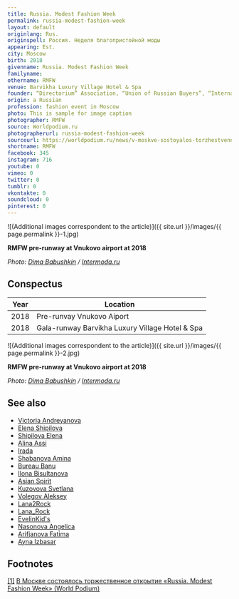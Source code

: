 ```yaml
---
title: Russia. Modest Fashion Week
permalink: russia-modest-fashion-week
layout: default
originlang: Rus.
originspell: Россия. Неделя благопристойной моды
appearing: Est.
city: Moscow
birth: 2018
givenname: Russia. Modest Fashion Week
familyname:
othername: RMFW
venue: Barvikha Luxury Village Hotel & Spa
founder: “Directorium” Association, “Union of Russian Buyers”, “International Association of Buyers”
origin: a Russian
profession: fashion event in Moscow
photo: This is sample for image caption
photographer: RMFW
source: Worldpodium.ru
photographerurl: russia-modest-fashion-week
sourceurl: https://worldpodium.ru/news/v-moskve-sostoyalos-torzhestvennoe-otkrytie-russia-modest-fashion-week
shortname: RMFW
facebook: 345
instagram: 716
youtube: 0
vimeo: 0
twitter: 0
tumblr: 0
vkontakte: 0
soundcloud: 0
pinterest: 0
---
```


![(Additional images correspondent to the article)]({{ site.url }}/images/{{ page.permalink }}-1.jpg)

**RMFW pre-runway at Vnukovo airport at 2018**

*Photo: [Dima Babushkin](babushkin-dima) / [Intermoda.ru](http://www.intermoda.ru/cit/pervyy-pokaz-russia-modest-fashion-week.html)*

## Сonspectus

|Year|Location|
|-|-|
|2018|Pre-runvay Vnukovo Aiport|
|2018|Gala-runway Barvikha Luxury Village Hotel & Spa|

![(Additional images correspondent to the article)]({{ site.url }}/images/{{ page.permalink }}-2.jpg)

**RMFW pre-runway at Vnukovo airport at 2018**

*Photo: [Dima Babushkin](babushkin-dima) / [Intermoda.ru](http://www.intermoda.ru/cit/pervyy-pokaz-russia-modest-fashion-week.html)*

## See also

+ [Victoria Andreyanova](andreyanova-victoria)
+ [Elena Shipilova](shipilova-elena)
+ [Shipilova Elena](elena-shipilova)
+ [Alina Assi](assi-alina)
+ [Irada](irada)
+ [Shabanova Amina](amina-shabanova)
+ [Bureau Banu](bureau-banu)
+ [Ilona Bisultanova](bisultanova-ilona)
+ [Asian Spirit](asian-spirit)
+ [Kuzovova Svetlana](svetlana-kuzovova)
+ [Volegov Aleksey](aleksey-volegov)
+ [Lana2Rock](lana2rock)
+ [Lana_Rock](lana-rock)
+ [EvelinKid's](evelinkid-s)
+ [Nasonova Angelica](angelica-nasonova)
+ [Arifjanova Fatima](fatima-arifjanova)
+ [Ayna Izbasar](izbasar-ayna)

## Footnotes

[[1]](#a1) <span id="f1"></span> [В Москве состоялось торжественное открытие «Russia. Modest Fashion Week» (World Podium)](https://worldpodium.ru/news/v-moskve-sostoyalos-torzhestvennoe-otkrytie-russia-modest-fashion-week)
